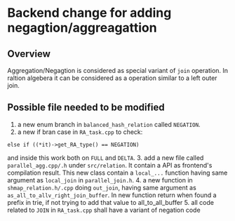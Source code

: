 
# Backend change for adding negagtion/aggreagattion


## Overview

Aggregation/Negagtion is considered as special variant of `join` operation. In raltion algebera it can be considered as a operation similar to a left outer join.

## Possible file needed to be modified


1. a new enum branch in `balanced_hash_relation` called `NEGATION`.
2. a new if bran case in `RA_task.cpp` to check:
```
else if ((*it)->get_RA_type() == NEGATION)
```
and inside this work both on `FULL` and `DELTA`.
3. add a new file called `parallel_agg.cpp/.h` under `src/relation`. It contain a API as frontend's compilation result.
   This new class contain a `local_...` function having same argument as `local_join` in `parallel_join.h`.
4. a new function in `shmap_relation.h/.cpp` doing `out_join`, having same argument as `as_all_to_allv_right_join_buffer`.
   In new function return when found a prefix in trie, if not trying to add that value to all_to_all_buffer
5. all code related to `JOIN` in `RA_task.cpp` shall have a variant of negation code
